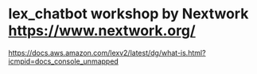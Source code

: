 # lex_chatbot workshop by Nextwork https://www.nextwork.org/

https://docs.aws.amazon.com/lexv2/latest/dg/what-is.html?icmpid=docs_console_unmapped
